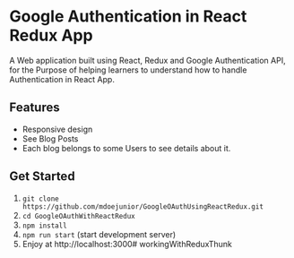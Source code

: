 # Google Authentication in React Redux App

A Web application built using React, Redux and Google Authentication API,  for the Purpose of helping learners to understand how to handle Authentication in React App.
## Features

- Responsive design
- See Blog Posts
- Each blog belongs to some Users to see details about it.

## Get Started

1. `git clone https://github.com/mdoejunior/GoogleOAuthUsingReactRedux.git`
2. `cd GoogleOAuthWithReactRedux`
3. `npm install`
4. `npm run start` (start development server)
5. Enjoy at http://localhost:3000# workingWithReduxThunk
